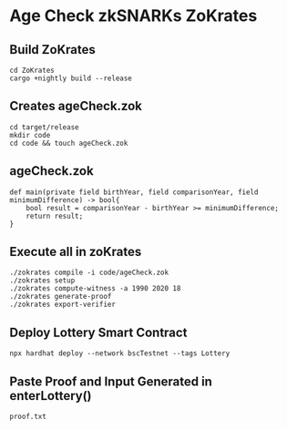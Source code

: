 # Age Check zkSNARKs ZoKrates
## Build ZoKrates

```shell
cd ZoKrates
cargo +nightly build --release
```
## Creates ageCheck.zok

```shell
cd target/release
mkdir code
cd code && touch ageCheck.zok
```

## ageCheck.zok
```shell
def main(private field birthYear, field comparisonYear, field minimumDifference) -> bool{
    bool result = comparisonYear - birthYear >= minimumDifference;
    return result;
}
```

## Execute all in zoKrates

```shell
./zokrates compile -i code/ageCheck.zok
./zokrates setup
./zokrates compute-witness -a 1990 2020 18
./zokrates generate-proof
./zokrates export-verifier
```
## Deploy Lottery Smart Contract

```shell
npx hardhat deploy --network bscTestnet --tags Lottery
```

## Paste Proof and Input Generated in enterLottery()

```shell
proof.txt
```